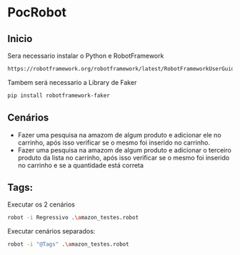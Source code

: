 # PocRobot

## Inicio

Sera necessario instalar o Python e RobotFramework
```sh
https://robotframework.org/robotframework/latest/RobotFrameworkUserGuide.html#installation-instructions
```
Tambem será necessario a Library de Faker
```sh
pip install robotframework-faker
```

## Cenários

- Fazer uma pesquisa na amazom de algum produto e adicionar ele no carrinho, após isso verificar se o mesmo foi inserido no carrinho.
- Fazer uma pesquisa na amazom de algum produto e adicionar o terceiro produto da lista no carrinho, após isso verificar se o mesmo foi inserido no carrinho e se a quantidade está correta

## Tags: 

Executar os 2 cenários
```sh
robot -i Regressivo .\amazon_testes.robot  
```

Executar cenários separados:

```sh
robot -i "@Tags" .\amazon_testes.robot
```
